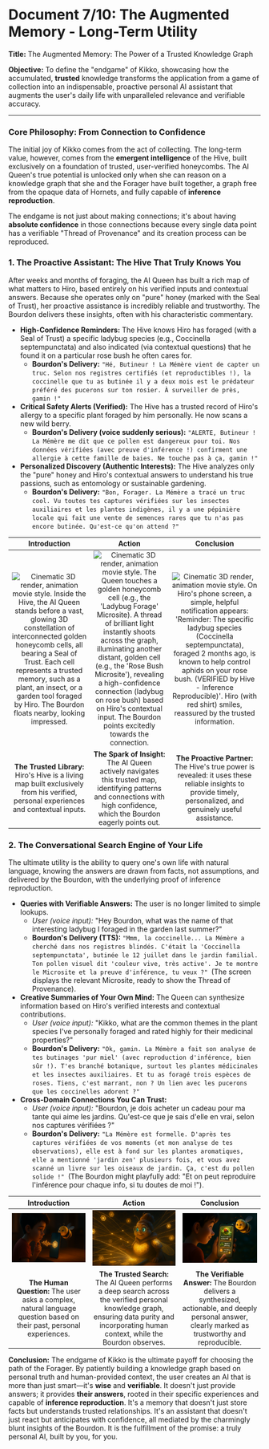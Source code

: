 # Document 7/10: The Augmented Memory - Long-Term Utility

**Title:** The Augmented Memory: The Power of a Trusted Knowledge Graph

**Objective:** To define the "endgame" of Kikko, showcasing how the accumulated, **trusted** knowledge transforms the application from a game of collection into an indispensable, proactive personal AI assistant that augments the user's daily life with unparalleled relevance and verifiable accuracy.

---

### **Core Philosophy: From Connection to Confidence**

The initial joy of Kikko comes from the act of collecting. The long-term value, however, comes from the **emergent intelligence** of the Hive, built exclusively on a foundation of trusted, user-verified honeycombs. The AI Queen's true potential is unlocked only when she can reason on a knowledge graph that she and the Forager have built together, a graph free from the opaque data of Hornets, and fully capable of **inference reproduction**.

The endgame is not just about making connections; it's about having **absolute confidence** in those connections because every single data point has a verifiable "Thread of Provenance" and its creation process can be reproduced.

### **1. The Proactive Assistant: The Hive That Truly Knows You**

After weeks and months of foraging, the AI Queen has built a rich map of what matters to Hiro, based entirely on his verified inputs and contextual answers. Because she operates only on "pure" honey (marked with the Seal of Trust), her proactive assistance is incredibly reliable and trustworthy. The Bourdon delivers these insights, often with his characteristic commentary.

*   **High-Confidence Reminders:** The Hive knows Hiro has foraged (with a Seal of Trust) a specific ladybug species (e.g., Coccinella septempunctata) and also indicated (via contextual questions) that he found it on a particular rose bush he often cares for.
    *   **Bourdon's Delivery:** `"Hé, Butineur ! La Mémère vient de capter un truc. Selon nos registres certifiés (et reproductibles !), la coccinelle que tu as butinée il y a deux mois est le prédateur préféré des pucerons sur ton rosier. À surveiller de près, gamin !"`
*   **Critical Safety Alerts (Verified):** The Hive has a trusted record of Hiro's allergy to a specific plant foraged by him personally. He now scans a new wild berry.
    *   **Bourdon's Delivery (voice suddenly serious):** `"ALERTE, Butineur ! La Mémère me dit que ce pollen est dangereux pour toi. Nos données vérifiées (avec preuve d'inférence !) confirment une allergie à cette famille de baies. Ne touche pas à ça, gamin !"`
*   **Personalized Discovery (Authentic Interests):** The Hive analyzes only the "pure" honey and Hiro's contextual answers to understand his true passions, such as entomology or sustainable gardening.
    *   **Bourdon's Delivery:** `"Bon, Forager. La Mémère a tracé un truc cool. Vu toutes tes captures vérifiées sur les insectes auxiliaires et les plantes indigènes, il y a une pépinière locale qui fait une vente de semences rares que tu n'as pas encore butinée. Qu'est-ce qu'on attend ?"`

| Introduction | Action | Conclusion |
| :---: | :---: | :---: |
| <img src="illustrations/lt_intro.png" alt="Cinematic 3D render, animation movie style. Inside the Hive, the AI Queen stands before a vast, glowing 3D constellation of interconnected golden honeycomb cells, all bearing a Seal of Trust. Each cell represents a trusted memory, such as a plant, an insect, or a garden tool foraged by Hiro. The Bourdon floats nearby, looking impressed."> | <img src="illustrations/lt_action.png" alt="Cinematic 3D render, animation movie style. The Queen touches a golden honeycomb cell (e.g., the 'Ladybug Forage' Microsite). A thread of brilliant light instantly shoots across the graph, illuminating another distant, golden cell (e.g., the 'Rose Bush Microsite'), revealing a high-confidence connection (ladybug on rose bush) based on Hiro's contextual input. The Bourdon points excitedly towards the connection."> | <img src="illustrations/lt_conclusion.png" alt="Cinematic 3D render, animation movie style. On Hiro's phone screen, a simple, helpful notification appears: 'Reminder: The specific ladybug species (Coccinella septempunctata), foraged 2 months ago, is known to help control aphids on your rose bush. (VERIFIED by Hive - Inference Reproducible)'. Hiro (with red shirt) smiles, reassured by the trusted information."> |
| **The Trusted Library:** Hiro's Hive is a living map built exclusively from his verified, personal experiences and contextual inputs. | **The Spark of Insight:** The AI Queen actively navigates this trusted map, identifying patterns and connections with high confidence, which the Bourdon eagerly points out. | **The Proactive Partner:** The Hive's true power is revealed: it uses these reliable insights to provide timely, personalized, and genuinely useful assistance. |

### **2. The Conversational Search Engine of Your Life**

The ultimate utility is the ability to query one's own life with natural language, knowing the answers are drawn from facts, not assumptions, and delivered by the Bourdon, with the underlying proof of inference reproduction.

*   **Queries with Verifiable Answers:** The user is no longer limited to simple lookups.
    *   *User (voice input):* "Hey Bourdon, what was the name of that interesting ladybug I foraged in the garden last summer?"
    *   **Bourdon's Delivery (TTS):** `"Mmm, la coccinelle... La Mémère a cherché dans nos registres blindés. C'était la 'Coccinella septempunctata', butinée le 12 juillet dans le jardin familial. Ton pollen visuel dit 'couleur vive, très active'. Je te montre le Microsite et la preuve d'inférence, tu veux ?" `(The screen displays the relevant Microsite, ready to show the Thread of Provenance).
*   **Creative Summaries of Your Own Mind:** The Queen can synthesize information based on Hiro's verified interests and contextual contributions.
    *   *User (voice input):* "Kikko, what are the common themes in the plant species I've personally foraged and rated highly for their medicinal properties?"
    *   **Bourdon's Delivery:** `"Ok, gamin. La Mémère a fait son analyse de tes butinages 'pur miel' (avec reproduction d'inférence, bien sûr !). T'es branché botanique, surtout les plantes médicinales et les insectes auxiliaires. Et tu as foragé trois espèces de roses. Tiens, c'est marrant, non ? Un lien avec les pucerons que les coccinelles adorent ?"`
*   **Cross-Domain Connections You Can Trust:**
    *   *User (voice input):* "Bourdon, je dois acheter un cadeau pour ma tante qui aime les jardins. Qu'est-ce que je sais d'elle en vrai, selon nos captures vérifiées ?"
    *   **Bourdon's Delivery:** `"La Mémère est formelle. D'après tes captures vérifiées de vos moments (et mon analyse de tes observations), elle est à fond sur les plantes aromatiques, elle a mentionné 'jardin zen' plusieurs fois, et vous avez scanné un livre sur les oiseaux de jardin. Ça, c'est du pollen solide !" `(The Bourdon might playfully add: "Et on peut reproduire l'inférence pour chaque info, si tu doutes de moi !").

| Introduction | Action | Conclusion |
| :---: | :---: | :---: |
| <img src="illustrations/query_intro.png" alt="Cinematic 3D render, animation movie style. Hiro (with red shirt) speaks to his phone with a thoughtful expression. A glowing soundwave travels from him to the Hive icon. The Bourdon hovers nearby, listening intently."> | <img src="illustrations/query_action.png" alt="Cinematic 3D render, animation movie style. Inside the Hive, the AI Queen rapidly searches across the pure, golden knowledge graph, incorporating contextual information provided by Hiro, ignoring any grayed-out 'Hornet' cells. Threads of light trace paths between only trusted, verified honeycomb cells (e.g., connecting a ladybug entry with a specific plant, and a weather pattern from that day, all verifiable by inference reproduction)."> | <img src="illustrations/query_conclusion.png" alt="Cinematic 3D render, animation movie style. On Hiro's phone screen, the Bourdon presents a beautiful, concise answer using data cards. Each card displays a summary of the memory (e.g., the ladybug's Microsite) and a small, glowing 'Seal of Trust' icon. Hiro (with red shirt) looks pleased and confident in the verified information."> |
| **The Human Question:** The user asks a complex, natural language question based on their past, personal experiences. | **The Trusted Search:** The AI Queen performs a deep search across the verified personal knowledge graph, ensuring data purity and incorporating human context, while the Bourdon observes. | **The Verifiable Answer:** The Bourdon delivers a synthesized, actionable, and deeply personal answer, clearly marked as trustworthy and reproducible. |

**Conclusion:**
The endgame of Kikko is the ultimate payoff for choosing the path of the Forager. By patiently building a knowledge graph based on personal truth and human-provided context, the user creates an AI that is more than just smart—it's **wise** and **verifiable**. It doesn't just provide answers; it provides **their answers**, rooted in their specific experiences and capable of **inference reproduction**. It's a memory that doesn't just store facts but understands trusted relationships. It's an assistant that doesn't just react but anticipates with confidence, all mediated by the charmingly blunt insights of the Bourdon. It is the fulfillment of the promise: a truly personal AI, built by you, for you.
